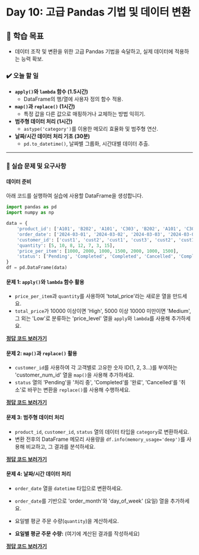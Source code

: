 # Day 10: 고급 Pandas 기법 및 데이터 변환

## 🎯 학습 목표

  - 데이터 조작 및 변환을 위한 고급 Pandas 기법을 숙달하고, 실제 데이터에 적용하는 능력 확보.

### ✔️ 오늘 할 일

  - **`apply()`와 `lambda` 함수 (1.5시간)**
      - DataFrame의 행/열에 사용자 정의 함수 적용.
  - **`map()`과 `replace()` (1시간)**
      - 특정 값을 다른 값으로 매핑하거나 교체하는 방법 익히기.
  - **범주형 데이터 처리 (1시간)**
      - `astype('category')`를 이용한 메모리 효율화 및 범주형 연산.
  - **날짜/시간 데이터 처리 기초 (30분)**
      - `pd.to_datetime()`, 날짜별 그룹화, 시간대별 데이터 추출.

-----

### 📝 실습 문제 및 요구사항

#### 데이터 준비

아래 코드를 실행하여 실습에 사용할 DataFrame을 생성합니다.

```python
import pandas as pd
import numpy as np

data = {
    'product_id': ['A101', 'B202', 'A101', 'C303', 'B202', 'A101', 'C303'],
    'order_date': ['2024-03-01', '2024-03-02', '2024-03-03', '2024-03-04', '2024-03-05', '2024-03-06', '2024-03-07'],
    'customer_id': ['cust1', 'cust2', 'cust1', 'cust3', 'cust2', 'cust1', 'cust3'],
    'quantity': [5, 10, 8, 12, 7, 3, 15],
    'price_per_item': [1000, 2000, 1000, 1500, 2000, 1000, 1500],
    'status': ['Pending', 'Completed', 'Completed', 'Cancelled', 'Completed', 'Pending', 'Completed']
}
df = pd.DataFrame(data)
```

#### 문제 1: `apply()`와 `lambda` 함수 활용

  - `price_per_item`과 `quantity`를 사용하여 'total\_price'라는 새로운 열을 만드세요.
  - `total_price`가 10000 이상이면 'High', 5000 이상 10000 미만이면 'Medium', 그 외는 'Low'로 분류하는 'price\_level' 열을 `apply`와 `lambda`를 사용해 추가하세요.

[**정답 코드 보러가기**](https://github.com/xvmon234-ai/Learning-Python/blob/main/CPA%20/my_learing_python%20/Day%2010/solutions/coding_1.py)

#### 문제 2: `map()`과 `replace()` 활용

  - `customer_id`를 사용하여 각 고객별로 고유한 숫자 ID(1, 2, 3...)를 부여하는 'customer\_num\_id' 열을 `map()`을 사용해 추가하세요.
  - `status` 열의 'Pending'을 '처리 중', 'Completed'를 '완료', 'Cancelled'를 '취소'로 바꾸는 변환을 `replace()`를 사용해 수행하세요.

[**정답 코드 보러가기**](https://github.com/xvmon234-ai/Learning-Python/blob/main/CPA%20/my_learing_python%20/Day%2010/solutions/coding_2.py)

#### 문제 3: 범주형 데이터 처리

  - `product_id`, `customer_id`, `status` 열의 데이터 타입을 `category`로 변환하세요.
  - 변환 전후의 DataFrame 메모리 사용량을 `df.info(memory_usage='deep')`를 사용해 비교하고, 그 결과를 분석하세요.

[**정답 코드 보러가기**](https://github.com/xvmon234-ai/Learning-Python/blob/main/CPA%20/my_learing_python%20/Day%2010/solutions/coding_3.py)

#### 문제 4: 날짜/시간 데이터 처리

  - `order_date` 열을 `datetime` 타입으로 변환하세요.
  - `order_date`를 기반으로 'order\_month'와 'day\_of\_week' (요일) 열을 추가하세요.
  - 요일별 평균 주문 수량(`quantity`)을 계산하세요.


  - **요일별 평균 주문 수량:**
    (여기에 계산된 결과를 작성하세요)

[**정답 코드 보러가기**](https://github.com/xvmon234-ai/Learning-Python/blob/main/CPA%20/my_learing_python%20/Day%2010/solutions/coding_4.py)
